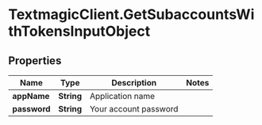 # TextmagicClient.GetSubaccountsWithTokensInputObject

## Properties
Name | Type | Description | Notes
------------ | ------------- | ------------- | -------------
**appName** | **String** | Application name | 
**password** | **String** | Your account password | 


